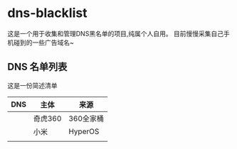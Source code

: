# dns-blacklist
这是一个用于收集和管理DNS黑名单的项目,纯属个人自用。
目前慢慢采集自己手机碰到的一些广告域名~

## DNS 名单列表

这是一份简述清单

| DNS  | 主体    | 来源      |
| ---- | ------- | --------- |
|      | 奇虎360 | 360全家桶 |
|      |  小米       |    HyperOS       |
|      |         |           |



